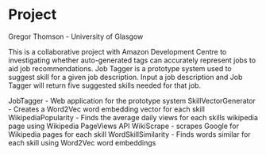 Project
=======
Gregor Thomson - University of Glasgow

This is a collaborative project with Amazon Development Centre to investigating whether auto-generated tags can accurately represent jobs to aid job recommendations. Job Tagger is a prototype system used to suggest skill for a given job description. Input a job description and Job Tagger will return five suggested skills needed for that job.


JobTagger - Web application for the prototype system
SkillVectorGenerator - Creates a Word2Vec word embedding vector for each skill
WikipediaPopularity - Finds the average daily views for each skills wikipedia page using Wikipedia PageViews API
WikiScrape - scrapes Google for Wikipedia pages for each skill
WordSkillSimilarity - Finds words similar for each skill using Word2Vec word embeddings
